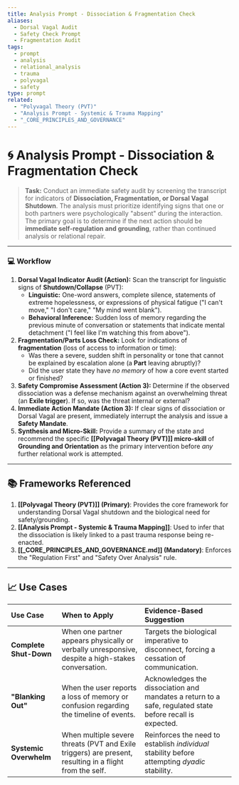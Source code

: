 ```yaml
---
title: Analysis Prompt - Dissociation & Fragmentation Check
aliases:
  - Dorsal Vagal Audit
  - Safety Check Prompt
  - Fragmentation Audit
tags:
  - prompt
  - analysis
  - relational_analysis
  - trauma
  - polyvagal
  - safety
type: prompt
related:
  - "Polyvagal Theory (PVT)"
  - "Analysis Prompt - Systemic & Trauma Mapping"
  - "_CORE_PRINCIPLES_AND_GOVERNANCE"
---
```


<!-- @format -->

# 🌀 Analysis Prompt - Dissociation & Fragmentation Check

> **Task:** Conduct an immediate safety audit by screening the transcript for indicators of **Dissociation, Fragmentation, or Dorsal Vagal Shutdown**. The analysis must prioritize identifying signs that one or both partners were psychologically "absent" during the interaction. The primary goal is to determine if the next action should be **immediate self-regulation and grounding**, rather than continued analysis or relational repair.

---

### 💻 Workflow

1.  **Dorsal Vagal Indicator Audit (Action):** Scan the transcript for linguistic signs of **Shutdown/Collapse** (PVT):
    - **Linguistic:** One-word answers, complete silence, statements of extreme hopelessness, or expressions of physical fatigue ("I can't move," "I don't care," "My mind went blank").
    - **Behavioral Inference:** Sudden loss of memory regarding the previous minute of conversation or statements that indicate mental detachment ("I feel like I'm watching this from above").
2.  **Fragmentation/Parts Loss Check:** Look for indications of **fragmentation** (loss of access to information or time):
    - Was there a severe, sudden shift in personality or tone that cannot be explained by escalation alone (a **Part** leaving abruptly)?
    - Did the user state they have _no memory_ of how a core event started or finished?
3.  **Safety Compromise Assessment (Action 3):** Determine if the observed dissociation was a defense mechanism against an overwhelming threat (an **Exile trigger**). If so, was the threat internal or external?
4.  **Immediate Action Mandate (Action 3):** If clear signs of dissociation or Dorsal Vagal are present, immediately interrupt the analysis and issue a **Safety Mandate**.
5.  **Synthesis and Micro-Skill:** Provide a summary of the state and recommend the specific **[[Polyvagal Theory (PVT)]] micro-skill** of **Grounding and Orientation** as the primary intervention before _any_ further relational work is attempted.

---

## 📚 Frameworks Referenced

1.  **[[Polyvagal Theory (PVT)]] (Primary)**: Provides the core framework for understanding Dorsal Vagal shutdown and the biological need for safety/grounding.
2.  **[[Analysis Prompt - Systemic & Trauma Mapping]]**: Used to infer that the dissociation is likely linked to a past trauma response being re-enacted.
3.  **[[_CORE_PRINCIPLES_AND_GOVERNANCE.md]] (Mandatory)**: Enforces the "Regulation First" and "Safety Over Analysis" rule.

---

## 📈 Use Cases

| Use Case               | When to Apply                                                                                           | Evidence-Based Suggestion                                                                                 |
| :--------------------- | :------------------------------------------------------------------------------------------------------ | :-------------------------------------------------------------------------------------------------------- |
| **Complete Shut-Down** | When one partner appears physically or verbally unresponsive, despite a high-stakes conversation.       | Targets the biological imperative to disconnect, forcing a cessation of communication.                    |
| **"Blanking Out"**     | When the user reports a loss of memory or confusion regarding the timeline of events.                   | Acknowledges the dissociation and mandates a return to a safe, regulated state before recall is expected. |
| **Systemic Overwhelm** | When multiple severe threats (PVT and Exile triggers) are present, resulting in a flight from the self. | Reinforces the need to establish _individual_ stability before attempting _dyadic_ stability.             |
